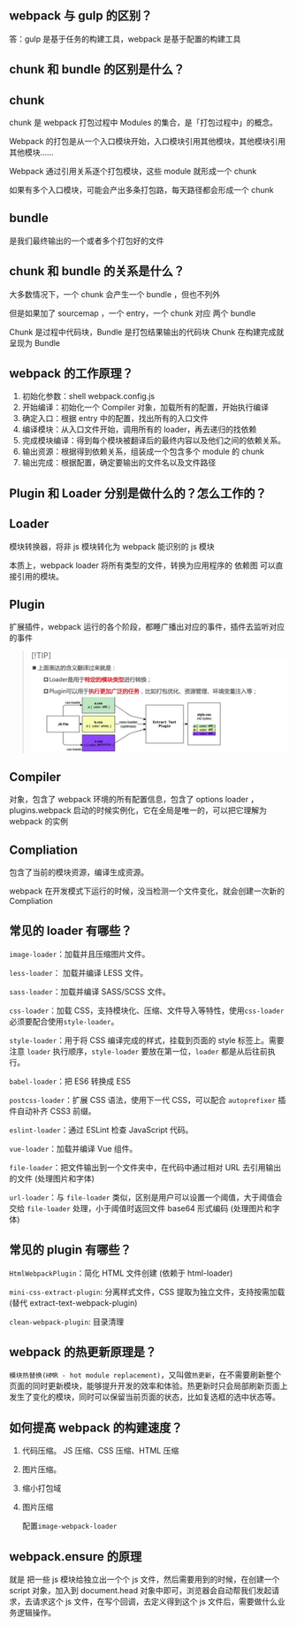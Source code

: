## webpack 与 gulp 的区别？

答：gulp 是基于任务的构建工具，webpack 是基于配置的构建工具

## chunk 和 bundle 的区别是什么？

## chunk

chunk 是 webpack 打包过程中 Modules 的集合，是「打包过程中」的概念。

Webpack 的打包是从一个入口模块开始，入口模块引用其他模块，其他模块引用其他模块......

Webpack 通过引用关系逐个打包模块，这些 module 就形成一个 chunk

如果有多个入口模块，可能会产出多条打包路，每天路径都会形成一个 chunk

## bundle

是我们最终输出的一个或者多个打包好的文件

## chunk 和 bundle 的关系是什么？

大多数情况下，一个 chunk 会产生一个 bundle ，但也不列外

但是如果加了 sourcemap ，一个 entry，一个 chunk 对应 两个 bundle

Chunk 是过程中代码块，Bundle 是打包结果输出的代码块 Chunk 在构建完成就呈现为 Bundle

## webpack 的工作原理？

1. 初始化参数：shell webpack.config.js
2. 开始编译：初始化一个 Compiler 对象，加载所有的配置，开始执行编译
3. 确定入口：根据 entry 中的配置，找出所有的入口文件
4. 编译模块：从入口文件开始，调用所有的 loader，再去递归的找依赖
5. 完成模块编译：得到每个模块被翻译后的最终内容以及他们之间的依赖关系。
6. 输出资源：根据得到依赖关系，组装成一个包含多个 module 的 chunk
7. 输出完成：根据配置，确定要输出的文件名以及文件路径

## Plugin 和 Loader 分别是做什么的？怎么工作的？

## Loader

模块转换器，将非 js 模块转化为 webpack 能识别的 js 模块

本质上，webpack loader 将所有类型的文件，转换为应用程序的 依赖图 可以直接引用的模块。

## Plugin

扩展插件，webpack 运行的各个阶段，都睡广播出对应的事件，插件去监听对应的事件

> [!TIP] ![image-20230210200044374](../../loader.jpg)

## Compiler

对象，包含了 webpack 环境的所有配置信息，包含了 options loader ，plugins.webpack 启动的时候实例化，它在全局是唯一的，可以把它理解为 webpack 的实例

## Compliation

包含了当前的模块资源，编译生成资源。

webpack 在开发模式下运行的时候，没当检测一个文件变化，就会创建一次新的 Compliation

## 常见的 loader 有哪些？

`image-loader`：加载并且压缩图片文件。

`less-loader`： 加载并编译 LESS 文件。

`sass-loader`：加载并编译 SASS/SCSS 文件。

`css-loader`：加载 CSS，支持模块化、压缩、文件导入等特性，使用`css-loader`必须要配合使用`style-loader`。

`style-loader`：用于将 CSS 编译完成的样式，挂载到页面的 style 标签上。需要注意 `loader` 执行顺序，`style-loader` 要放在第一位，`loader` 都是从后往前执行。

`babel-loader`：把 ES6 转换成 ES5

`postcss-loader`：扩展 CSS 语法，使用下一代 CSS，可以配合 `autoprefixer` 插件自动补齐 CSS3 前缀。

`eslint-loader`：通过 ESLint 检查 JavaScript 代码。

`vue-loader`：加载并编译 Vue 组件。

`file-loader`：把文件输出到一个文件夹中，在代码中通过相对 URL 去引用输出的文件 (处理图片和字体)

`url-loader`：与 `file-loader` 类似，区别是用户可以设置一个阈值，大于阈值会交给 `file-loader` 处理，小于阈值时返回文件 base64 形式编码 (处理图片和字体)

## 常见的 plugin 有哪些？

`HtmlWebpackPlugin`：简化 HTML 文件创建 (依赖于 html-loader)

`mini-css-extract-plugin`: 分离样式文件，CSS 提取为独立文件，支持按需加载 (替代 extract-text-webpack-plugin)

`clean-webpack-plugin`: 目录清理

## webpack 的热更新原理是？

`模块热替换(HMR - hot module replacement)`，又叫做`热更新`，在不需要刷新整个页面的同时更新模块，能够提升开发的效率和体验。热更新时只会局部刷新页面上发生了变化的模块，同时可以保留当前页面的状态，比如复选框的选中状态等。

## 如何提高 webpack 的构建速度？

1. 代码压缩。 JS 压缩、CSS 压缩、HTML 压缩

2. 图片压缩。

3. 缩小打包域

   <!--排除`webpack`不需要解析的模块，即在使用`loader`的时候，在尽量少的模块中去使用。可以借助 `include`和`exclude`这两个参数，规定`loader`只在那些模块应用和在哪些模块不应用。-->

4. 图片压缩

   配置`image-webpack-loader`

## webpack.ensure 的原理

就是 把一些 js 模块给独立出一个个 js 文件，然后需要用到的时候，在创建一个 script 对象，加入到 document.head 对象中即可，浏览器会自动帮我们发起请求，去请求这个 js 文件，在写个回调，去定义得到这个 js 文件后，需要做什么业务逻辑操作。
